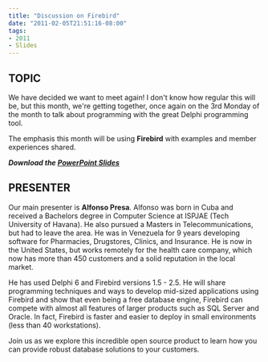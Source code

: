 ```yaml
---
title: "Discussion on Firebird"
date: "2011-02-05T21:51:16-08:00"
tags:
- 2011
- Slides
---
```


## TOPIC ##

We have decided we want to meet again!  I don't know how regular this will be, but this month, we're getting together, once again on the 3rd Monday of the month to talk about programming with the great Delphi programming tool.

The emphasis this month will be using **Firebird** with examples and member experiences shared.

***Download the [PowerPoint Slides](/presentations/2011-02_Firebird/Firebird.ppt)***

## PRESENTER ##

Our main presenter is **Alfonso Presa**. Alfonso was born in Cuba and received a Bachelors degree in Computer Science at ISPJAE (Tech University of Havana).  He also pursued a Masters in Telecommunications, but had to leave the area.  He was in Venezuela for 9 years developing software for Pharmacies, Drugstores, Clinics, and Insurance. He is now in the United States, but works remotely for the health care company, which now has more than 450 customers and a solid reputation in the local market. 

He has used Delphi 6 and Firebird versions 1.5 - 2.5. He will share programming techniques and ways to develop mid-sized applications using Firebird and show that even being a free database engine, Firebird can compete with almost all features of larger products such as SQL Server and Oracle.  In fact, Firebird is faster and easier to deploy in small environments (less than 40 workstations).

Join us as we explore this incredible open source product to learn how you can provide robust database solutions to your customers.
